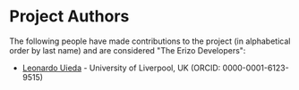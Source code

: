 # Project Authors

The following people have made contributions to the project (in alphabetical
order by last name) and are considered "The Erizo Developers":

* [Leonardo Uieda](https://github.com/leouieda) - University of Liverpool, UK (ORCID: 0000-0001-6123-9515)

